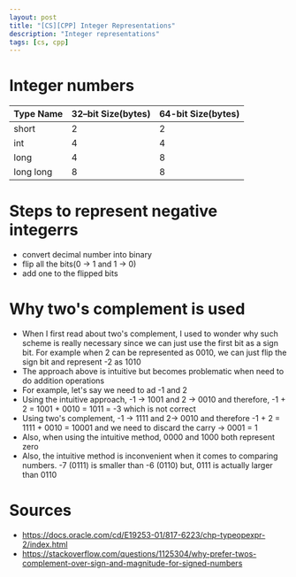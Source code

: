 ```yaml
---
layout: post
title: "[CS][CPP] Integer Representations"
description: "Integer representations"
tags: [cs, cpp]
---
```

# Integer numbers
| Type Name | 32–bit Size(bytes)  | 64-bit Size(bytes)  |
|---|---|---|
| short | 2  | 2 |
| int | 4 | 4 |
| long | 4 | 8 |
| long long  | 8 | 8 |

# Steps to represent negative integerrs
- convert decimal number into binary 
- flip all the bits(0 -> 1 and 1 -> 0)
- add one to the flipped bits 

# Why two's complement is used 
- When I first read about two's complement, I used to wonder why such scheme is really necessary since we can just use the first bit as a sign bit. For example when 2 can be represented as 0010, we can just flip the sign bit and represent -2 as 1010
- The approach above is intuitive but becomes problematic when need to do addition operations 
- For example, let's say we need to ad -1 and 2
- Using the intuitive approach, -1 -> 1001 and 2 -> 0010 and therefore, -1 + 2 = 1001 + 0010 = 1011 = -3 which is not correct
- Using two's complement, -1 -> 1111 and 2-> 0010 and therefore -1 + 2 = 1111 + 0010 = 10001 and we need to discard the carry -> 0001 = 1
- Also, when using the intuitive method, 0000 and 1000 both represent zero
- Also, the intuitive method is inconvenient when it comes to comparing numbers. -7 (0111) is smaller than -6 (0110) but, 0111 is actually larger than 0110 

# Sources
- https://docs.oracle.com/cd/E19253-01/817-6223/chp-typeopexpr-2/index.html
- https://stackoverflow.com/questions/1125304/why-prefer-twos-complement-over-sign-and-magnitude-for-signed-numbers
